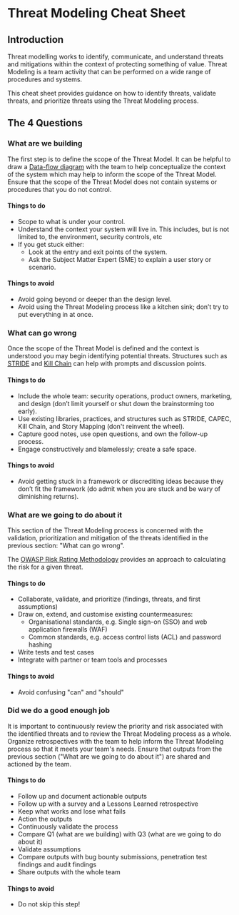 # Threat Modeling Cheat Sheet

## Introduction

Threat modelling works to identify, communicate, and understand threats and mitigations within the context of protecting something of value. Threat Modeling is a team activity that can be performed on a wide range of procedures and systems.

This cheat sheet provides guidance on how to identify threats, validate threats, and prioritize threats using the Threat Modeling process.

## The 4 Questions

### What are we building

The first step is to define the scope of the Threat Model. It can be helpful to draw a [Data-flow diagram](https://en.wikipedia.org/wiki/Data-flow_diagram) with the team to help conceptualize the context of the system which may help to inform the scope of the Threat Model. Ensure that the scope of the Threat Model does not contain systems or procedures that you do not control.

#### Things to do

- Scope to what is under your control.
- Understand the context your system will live in. This includes, but is not limited to, the environment, security controls, etc
- If you get stuck either:
    - Look at the entry and exit points of the system.
    - Ask the Subject Matter Expert (SME) to explain a user story or scenario.

#### Things to avoid

- Avoid going beyond or deeper than the design level.
- Avoid using the Threat Modeling process like a kitchen sink; don’t try to put everything in at once.

### What can go wrong

Once the scope of the Threat Model is defined and the context is understood you may begin identifying potential threats. Structures such as [STRIDE](https://en.wikipedia.org/wiki/STRIDE_%28security%29) and [Kill Chain](https://en.wikipedia.org/wiki/Kill_chain) can help with prompts and discussion points.

#### Things to do

- Include the whole team: security operations, product owners, marketing, and design (don’t limit yourself or shut down the brainstorming too early).
- Use existing libraries, practices, and structures such as STRIDE, CAPEC, Kill Chain, and Story Mapping (don't reinvent the wheel).
- Capture good notes, use open questions, and own the follow-up process.
- Engage constructively and blamelessly; create a safe space.

#### Things to avoid

- Avoid getting stuck in a framework or discrediting ideas because they don’t fit the framework (do admit when you are stuck and be wary of diminishing returns).

### What are we going to do about it

This section of the Threat Modeling process is concerned with the validation, prioritization and mitigation of the threats identified in the previous section: "What can go wrong".

The [OWASP Risk Rating Methodology](https://owasp.org/www-community/OWASP_Risk_Rating_Methodology) provides an approach to calculating the risk for a given threat.

#### Things to do

- Collaborate, validate, and prioritize (findings, threats, and first assumptions)
- Draw on, extend, and customise existing countermeasures:
    - Organisational standards, e.g. Single sign-on (SSO) and web application firewalls (WAF)
    - Common standards, e.g. access control lists (ACL) and password hashing
- Write tests and test cases
- Integrate with partner or team tools and processes

#### Things to avoid

- Avoid confusing "can" and "should"

### Did we do a good enough job

It is important to continuously review the priority and risk associated with the identified threats and to review the Threat Modeling process as a whole. Organize retrospectives with the team to help inform the Threat Modeling process so that it meets your team's needs. Ensure that outputs from the previous section ("What are we going to do about it") are shared and actioned by the team.

#### Things to do

- Follow up and document actionable outputs
- Follow up with a survey and a Lessons Learned retrospective
- Keep what works and lose what fails
- Action the outputs
- Continuously validate the process
- Compare Q1 (what are we building) with Q3 (what are we going to do about it)
- Validate assumptions
- Compare outputs with bug bounty submissions, penetration test findings and audit findings
- Share outputs with the whole team

#### Things to avoid

- Do not skip this step!
